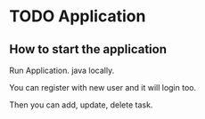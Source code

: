 # TODO Application

## How to start the application
Run Application. java locally.

You can register with new user and it will login too.

Then you can add, update, delete task.



